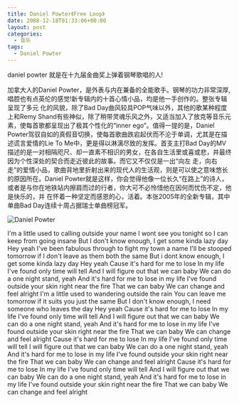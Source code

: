 ```yaml
---
title: Daniel Powter《Free Loop》
date: 2008-12-18T01:33:06+00:00
layout: post
categories:
  - 音乐
tags:
  - Daniel Powter
---
```

daniel powter 就是在十九届金曲奖上弹着钢琴歌唱的人!

加拿大人的Daniel Powter，是外表与内在兼备的全能歌手。钢琴的功力非常深厚,唱腔也有点英伦的感觉!新专辑内的十首心情小品，均是他一手创作的。整张专辑呈现了多元 化的风貌，除了Bad Day曲风较具POP气味以外，其他的歌某种程度上和Remy Shand有些神似，除了稍带灵魂乐风之外，又适当加入了放克等音乐元素，使每首歌都呈现出了极其个性化的“inner ego”。值得一提的是，Daniel Powter驾驭自如的真假音切换，使每首歌曲跌宕起伏而不沦于单调，尤其是在描述谎言爱情的Lie To Me中，更是得以淋漓尽致的发挥。首支主打Bad Day的MV描述的是一对相隔咫尺、却一直素不相识的男女，在各自生活里或喜或悲，并最终因为个性深处的契合而走近彼此的故事。而它又不仅仅是一出“向左 走，向右走”的爱情小品，歌曲背地里折射出来的现代人的生活观，则是可以使之意味悠长的原因所在。Daniel Powter就是这样，你会觉得他像一位长久“在路上”的诗人，或者是与你在地铁站内擦肩而过的行者，你大可不必怜惜他在因何而忧伤不定，他是快乐的，并 在怀着一种坚定而感恩的心，活着。本张2005年的全新专辑，其中单曲Bad Day连续十周占据瑞士单曲榜冠军。

![Daniel Powter](http://image-2.verycd.com/9c7ce74d555a139f6311eee9071e7abe28028/post-425261-1222928218.jpg)
<!--more-->
I'm a little used to calling outside your name I wont see you tonight so I can keep from going insane But I don't know enough, I get some kinda lazy day Hey yeah I've been fabulous through to fight my town a name I'll be stooped tomorrow if I don't leave as them both the same But i dont know enough, I get some kinda lazy day Hey yeah Cause it's hard for me to lose In my life I've found only time will tell And I will figure out that we can baby We can do a one night stand, yeah And it's hard for me to lose in my life I've found outside your skin right near the fire That we can baby We can change and feel alright I'm a little used to wandering outside the rain You can leave me tomorrow if it suits you just the same But I don't know enough, I need someone who leaves the day Hey yeah Cause it's hard for me to lose In my life I've found only time will tell And I will figure out that we can baby We can do a one night stand, yeah And it's hard for me to lose in my life I've found outside your skin right near the fire That we can baby We can change and feel alright Cause it's hard for me to lose In my life I've found only time will tell I will figure out that we can baby We can do a one night stand, yeah And it's hard for me to lose in my life I've found outside your skin right near the fire That we can baby We can change and feel alright Cause it's hard for me to lose In my life I've found only time will tell And I will figure out that we can baby We can do a one night stand, yeah And it's hard for me to lose in my life I've found outside your skin right near the fire That we can baby We can change and feel alright